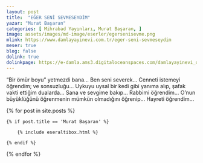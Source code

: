 ```yaml
---
layout: post
title:  "EĞER SENİ SEVMESEYDİM"
yazar: "Murat Başaran"
categories: [ Mihrabad Yayınları, Murat Başaran, ]
image: assets/images/md-image/eserler/egersenisevme.png
mlink: https://www.damlayayinevi.com.tr/eger-seni-sevmeseydim
meser: true
blog: false
dolink: true
dolinkpage: https://e-damla.ams3.digitaloceanspaces.com/damlayayinevi_ornek_sayfalar/9786056667862/index.html
---
```



“Bir ömür boyu” yetmezdi bana... Ben seni severek... Cenneti istemeyi öğrendim; ve sonsuzluğu... Uykuyu uysal bir kedi gibi yanıma alıp, şafak vakti ettiğim dualarda... Sana ve sevgime bakıp... Rabbimi öğrendim... O’nun büyüklüğünü öğrenmenin mümkün olmadığını öğrenip... Hayreti öğrendim...

<div class="row">
{% for post in site.posts %}

    {% if post.title == 'Murat Başaran' %}

        {% include eseraltibox.html %}

    {% endif %}

{% endfor %}
</div>